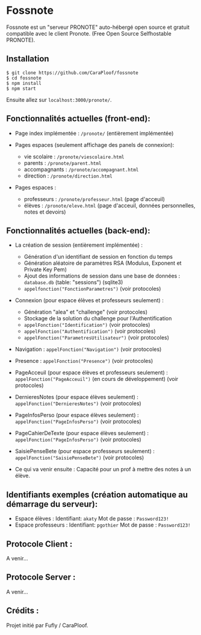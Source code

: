 # Fossnote

Fossnote est un "serveur PRONOTE" auto-hébergé open source et gratuit compatible avec le client Pronote. (Free Open Source Selfhostable PRONOTE).

## Installation

    $ git clone https://github.com/CaraPloof/fossnote
    $ cd fossnote
    $ npm install
    $ npm start

Ensuite allez sur `localhost:3000/pronote/`.

## Fonctionnalités actuelles (front-end):

- Page index implémentée : `/pronote/` (entièrement implémentée)

- Pages espaces (seulement affichage des panels de connexion):
    - vie scolaire : `/pronote/viescolaire.html`
    - parents : `/pronote/parent.html`
    - accompagnants : `/pronote/accompagnant.html`
    - direction : `/pronote/direction.html`
    
- Pages espaces :
    - professeurs : `/pronote/professeur.html` (page d'acceuil)
    - élèves : `/pronote/eleve.html` (page d'acceuil, données personnelles, notes et devoirs)

## Fonctionnalités actuelles (back-end):
- La création de session (entièrement implémentée) :
    - Génération d'un identifiant de session en fonction du temps
    - Génération aléatoire de paramètres RSA (Modulus, Exponent et Private Key Pem)
    - Ajout des informations de session dans une base de données : `database.db` (table: "sessions") (sqlite3) 
    - `appelfonction("FonctionParametres")` (voir protocoles)

- Connexion (pour espace élèves et professeurs seulement) :
    - Génération "alea" et "challenge" (voir protocoles)
    - Stockage de la solution du challenge pour l'Authentification
    - `appelFonction("Identification")` (voir protocoles)
    - `appelFonction("Authentification")` (voir protocoles)
    - `appelFonction("ParametresUtilisateur")` (voir protocoles)
    
- Navigation : `appelFonction("Navigation")` (voir protocoles)

- Presence : `appelFonction("Presence")` (voir protocoles)

- PageAcceuil (pour espace élèves et professeurs seulement) : `appelFonction("PageAcceuil")` (en cours de développement) (voir protocoles)

- DernieresNotes (pour espace élèves seulement) : `appelFonction("DernieresNotes")` (voir protocoles)

- PageInfosPerso (pour espace élèves seulement) : `appelFonction("PageInfosPerso")` (voir protocoles)

- PageCahierDeTexte (pour espace élèves seulement) : `appelFonction("PageInfosPerso")` (voir protocoles)

- SaisiePenseBete (pour espace professeurs seulement) : `appelFonction("SaisiePenseBete")` (voir protocoles)

- Ce qui va venir ensuite : Capacité pour un prof à mettre des notes à un élève.

## Identifiants exemples (création automatique au démarrage du serveur):
- Espace élèves : Identifiant: `akaty` Mot de passe : `Password123!`
- Espace professeurs : Identifiant: `pgothier` Mot de passe : `Password123!`

## Protocole Client : 
A venir...

## Protocole Server : 
A venir...


## Crédits :
Projet initié par Fufly / CaraPloof.